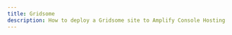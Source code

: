 ```yaml
---
title: Gridsome
description: How to deploy a Gridsome site to Amplify Console Hosting
---
```


<inline-fragment platform="js" src="~/guides/hosting/fragments/gridsome.md"></inline-fragment>
